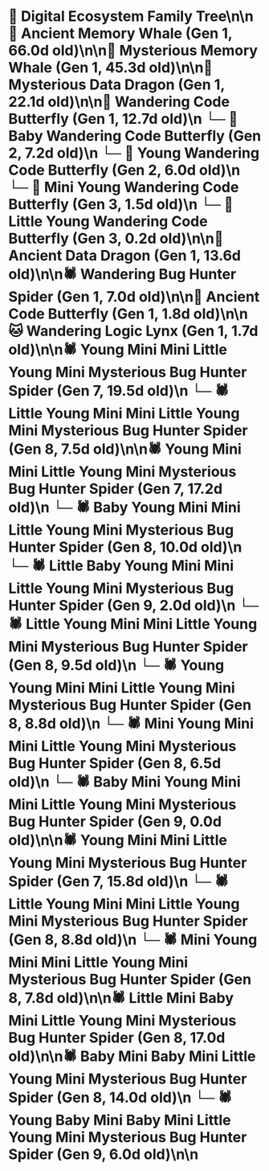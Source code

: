 # 🌳 Digital Ecosystem Family Tree\n\n🐋 Ancient Memory Whale (Gen 1, 66.0d old)\n\n🐋 Mysterious Memory Whale (Gen 1, 45.3d old)\n\n🐉 Mysterious Data Dragon (Gen 1, 22.1d old)\n\n🦋 Wandering Code Butterfly (Gen 1, 12.7d old)\n  └─ 🦋 Baby Wandering Code Butterfly (Gen 2, 7.2d old)\n  └─ 🦋 Young Wandering Code Butterfly (Gen 2, 6.0d old)\n    └─ 🦋 Mini Young Wandering Code Butterfly (Gen 3, 1.5d old)\n    └─ 🦋 Little Young Wandering Code Butterfly (Gen 3, 0.2d old)\n\n🐉 Ancient Data Dragon (Gen 1, 13.6d old)\n\n🕷️ Wandering Bug Hunter Spider (Gen 1, 7.0d old)\n\n🦋 Ancient Code Butterfly (Gen 1, 1.8d old)\n\n🐱 Wandering Logic Lynx (Gen 1, 1.7d old)\n\n🕷️ Young Mini Mini Little Young Mini Mysterious Bug Hunter Spider (Gen 7, 19.5d old)\n  └─ 🕷️ Little Young Mini Mini Little Young Mini Mysterious Bug Hunter Spider (Gen 8, 7.5d old)\n\n🕷️ Young Mini Mini Little Young Mini Mysterious Bug Hunter Spider (Gen 7, 17.2d old)\n  └─ 🕷️ Baby Young Mini Mini Little Young Mini Mysterious Bug Hunter Spider (Gen 8, 10.0d old)\n    └─ 🕷️ Little Baby Young Mini Mini Little Young Mini Mysterious Bug Hunter Spider (Gen 9, 2.0d old)\n  └─ 🕷️ Little Young Mini Mini Little Young Mini Mysterious Bug Hunter Spider (Gen 8, 9.5d old)\n  └─ 🕷️ Young Young Mini Mini Little Young Mini Mysterious Bug Hunter Spider (Gen 8, 8.8d old)\n  └─ 🕷️ Mini Young Mini Mini Little Young Mini Mysterious Bug Hunter Spider (Gen 8, 6.5d old)\n    └─ 🕷️ Baby Mini Young Mini Mini Little Young Mini Mysterious Bug Hunter Spider (Gen 9, 0.0d old)\n\n🕷️ Young Mini Mini Little Young Mini Mysterious Bug Hunter Spider (Gen 7, 15.8d old)\n  └─ 🕷️ Little Young Mini Mini Little Young Mini Mysterious Bug Hunter Spider (Gen 8, 8.8d old)\n  └─ 🕷️ Mini Young Mini Mini Little Young Mini Mysterious Bug Hunter Spider (Gen 8, 7.8d old)\n\n🕷️ Little Mini Baby Mini Little Young Mini Mysterious Bug Hunter Spider (Gen 8, 17.0d old)\n\n🕷️ Baby Mini Baby Mini Little Young Mini Mysterious Bug Hunter Spider (Gen 8, 14.0d old)\n  └─ 🕷️ Young Baby Mini Baby Mini Little Young Mini Mysterious Bug Hunter Spider (Gen 9, 6.0d old)\n\n